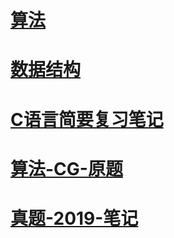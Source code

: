 # [算法](./专业课/算法.md)



# [数据结构](./专业课/数据结构.md)



# [C语言简要复习笔记](./专业课/C语言简要复习笔记.md)



# [算法-CG-原题](./专业课/算法-CG-原题.md)



# [真题-2019-笔记](./专业课/2019年真题.md)
